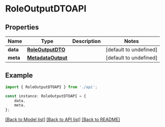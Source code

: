 # RoleOutputDTOAPI


## Properties

Name | Type | Description | Notes
------------ | ------------- | ------------- | -------------
**data** | [**RoleOutputDTO**](RoleOutputDTO.md) |  | [default to undefined]
**meta** | [**MetadataOutput**](MetadataOutput.md) |  | [default to undefined]

## Example

```typescript
import { RoleOutputDTOAPI } from './api';

const instance: RoleOutputDTOAPI = {
    data,
    meta,
};
```

[[Back to Model list]](../README.md#documentation-for-models) [[Back to API list]](../README.md#documentation-for-api-endpoints) [[Back to README]](../README.md)
